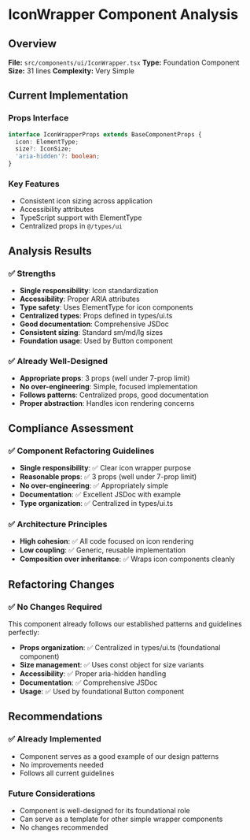 # IconWrapper Component Analysis

## Overview

**File:** `src/components/ui/IconWrapper.tsx`
**Type:** Foundation Component
**Size:** 31 lines
**Complexity:** Very Simple

## Current Implementation

### Props Interface

```typescript
interface IconWrapperProps extends BaseComponentProps {
  icon: ElementType;
  size?: IconSize;
  'aria-hidden'?: boolean;
}
```

### Key Features

- Consistent icon sizing across application
- Accessibility attributes
- TypeScript support with ElementType
- Centralized props in `@/types/ui`

## Analysis Results

### ✅ Strengths

- **Single responsibility**: Icon standardization
- **Accessibility**: Proper ARIA attributes
- **Type safety**: Uses ElementType for icon components
- **Centralized types**: Props defined in types/ui.ts
- **Good documentation**: Comprehensive JSDoc
- **Consistent sizing**: Standard sm/md/lg sizes
- **Foundation usage**: Used by Button component

### ✅ Already Well-Designed

- **Appropriate props**: 3 props (well under 7-prop limit)
- **No over-engineering**: Simple, focused implementation
- **Follows patterns**: Centralized props, good documentation
- **Proper abstraction**: Handles icon rendering concerns

## Compliance Assessment

### ✅ Component Refactoring Guidelines

- **Single responsibility**: ✅ Clear icon wrapper purpose
- **Reasonable props**: ✅ 3 props (well under 7-prop limit)
- **No over-engineering**: ✅ Appropriately simple
- **Documentation**: ✅ Excellent JSDoc with example
- **Type organization**: ✅ Centralized in types/ui.ts

### ✅ Architecture Principles

- **High cohesion**: ✅ All code focused on icon rendering
- **Low coupling**: ✅ Generic, reusable implementation
- **Composition over inheritance**: ✅ Wraps icon components cleanly

## Refactoring Changes

### ✅ No Changes Required

This component already follows our established patterns and guidelines perfectly:

- **Props organization**: ✅ Centralized in types/ui.ts (foundational component)
- **Size management**: ✅ Uses const object for size variants
- **Accessibility**: ✅ Proper aria-hidden handling
- **Documentation**: ✅ Comprehensive JSDoc
- **Usage**: ✅ Used by foundational Button component

## Recommendations

### ✅ Already Implemented

- Component serves as a good example of our design patterns
- No improvements needed
- Follows all current guidelines

### Future Considerations

- Component is well-designed for its foundational role
- Can serve as a template for other simple wrapper components
- No changes recommended